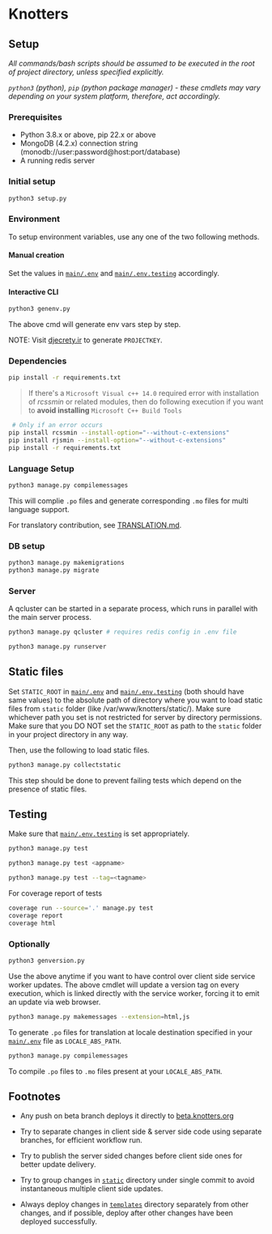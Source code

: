 # Knotters

## Setup

_All commands/bash scripts should be assumed to be executed in the root of project directory, unless specified explicitly._

_`python3` (python), `pip` (python package manager) - these cmdlets may vary depending on your system platform, therefore, act accordingly._

### Prerequisites

- Python 3.8.x or above, pip 22.x or above
- MongoDB (4.2.x) connection string (monodb://user:password@host:port/database)
- A running redis server

### Initial setup

```bash
python3 setup.py
```

### Environment

To setup environment variables, use any one of the two following methods.

#### Manual creation

Set the values in [`main/.env`](main/.env) and [`main/.env.testing`](main/.env.testing) accordingly.

#### Interactive CLI

```py
python3 genenv.py
```

The above cmd will generate env vars step by step.

NOTE: Visit [djecrety.ir](http://djecrety.ir) to generate ```PROJECTKEY```.

### Dependencies

```bash
pip install -r requirements.txt
```

> If there's a ```Microsoft Visual c++ 14.0``` required error with installation of _rcssmin_ or related modules, then do following execution if you want to **avoid installing** ```Microsoft C++ Build Tools```

```bash
 # Only if an error occurs
pip install rcssmin --install-option="--without-c-extensions"
pip install rjsmin --install-option="--without-c-extensions"
pip install -r requirements.txt
```

### Language Setup

```bash
python3 manage.py compilemessages
```

This will complie `.po` files and generate corresponding `.mo` files for multi language support.

For translatory contribution, see [TRANSLATION.md](TRANSLATION.md).

### DB setup

```bash
python3 manage.py makemigrations
python3 manage.py migrate
```

### Server

A qcluster can be started in a separate process,
which runs in parallel with the main server process.

```bash
python3 manage.py qcluster # requires redis config in .env file
```

```bash
python3 manage.py runserver
```

## Static files

Set `STATIC_ROOT` in [`main/.env`](main/.env) and [`main/.env.testing`](main/.env.testing) (both should have same values) to the absolute path of directory where you want to load static files from `static` folder (like /var/www/knotters/static/). Make sure whichever path you set is not restricted for server by directory permissions.
Make sure that you DO NOT set the `STATIC_ROOT` as path to the `static` folder in your project directory in any way.

Then, use the following to load static files.

```bash
python3 manage.py collectstatic
```

This step should be done to prevent failing tests which depend on the presence of static files.

## Testing

Make sure that [`main/.env.testing`](main/.env.testing) is set appropriately.

```bash
python3 manage.py test
```

```bash
python3 manage.py test <appname>
```

```bash
python3 manage.py test --tag=<tagname>
```

For coverage report of tests

```bash
coverage run --source='.' manage.py test
coverage report
coverage html
```

### Optionally

```bash
python3 genversion.py
```

Use the above anytime if you want to have control over client side service worker updates. The above cmdlet will update a version tag on every execution, which is linked directly with the service worker, forcing it to emit an update via web browser.

```bash
python3 manage.py makemessages --extension=html,js
```

To generate `.po` files for translation at locale destination specified in your [`main/.env`](main/.env) file as `LOCALE_ABS_PATH`.

```bash
python3 manage.py compilemessages
```

To compile `.po` files to `.mo` files present at your `LOCALE_ABS_PATH`.

## Footnotes

- Any push on beta branch deploys it directly to [beta.knotters.org](https://beta.knotters.org)

- Try to separate changes in client side & server side code using separate branches, for efficient workflow run.

- Try to publish the server sided changes before client side ones for better update delivery.

- Try to group changes in [`static`](static) directory under single commit to avoid instantaneous multiple client side updates.

- Always deploy changes in [`templates`](templates) directory separately from other changes, and if possible, deploy after other changes have been deployed successfully.
